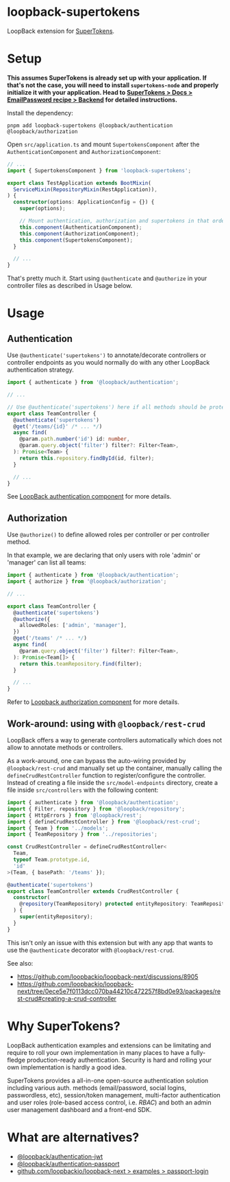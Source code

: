 # loopback-supertokens

LoopBack extension for [SuperTokens](https://supertokens.com/).

# Setup

**This assumes SuperTokens is already set up with your application. If that's not the case, you will need to install `supertokens-node` and properly initialize it with your application. Head to [SuperTokens > Docs > EmailPassword recipe > Backend](https://supertokens.com/docs/emailpassword/pre-built-ui/setup/backend) for detailed instructions.**

Install the dependency:

```
pnpm add loopback-supertokens @loopback/authentication @loopback/authorization
```

Open `src/application.ts` and mount `SupertokensComponent` after the `AuthenticationComponent` and `AuthorizationComponent`:

```ts
// ...
import { SupertokensComponent } from 'loopback-supertokens';

export class TestApplication extends BootMixin(
  ServiceMixin(RepositoryMixin(RestApplication)),
) {
  constructor(options: ApplicationConfig = {}) {
    super(options);

    // Mount authentication, authorization and supertokens in that order:
    this.component(AuthenticationComponent);
    this.component(AuthorizationComponent);
    this.component(SupertokensComponent);
  }

  // ...
}
```

That's pretty much it. Start using `@authenticate` and `@authorize` in your controller files as described in Usage below.

# Usage

## Authentication

Use `@authenticate('supertokens')` to annotate/decorate controllers or controller endpoints as you would normally do with any other LoopBack authentication strategy.

```ts
import { authenticate } from '@loopback/authentication';

// ...

// Use @authenticate('supertokens') here if all methods should be protected.
export class TeamController {
  @authenticate('supertokens')
  @get('/teams/{id}' /* ... */)
  async find(
    @param.path.number('id') id: number,
    @param.query.object('filter') filter?: Filter<Team>,
  ): Promise<Team> {
    return this.repository.findById(id, filter);
  }

  // ...
}
```

See [LoopBack authentication component](https://loopback.io/doc/en/lb4/Loopback-component-authentication.html) for more details.

## Authorization

Use `@authorize()` to define allowed roles per controller or per controller method.

In that example, we are declaring that only users with role 'admin' or 'manager' can list all teams:

```ts
import { authenticate } from '@loopback/authentication';
import { authorize } from '@loopback/authorization';

// ...

export class TeamController {
  @authenticate('supertokens')
  @authorize({
    allowedRoles: ['admin', 'manager'],
  })
  @get('/teams' /* ... */)
  async find(
    @param.query.object('filter') filter?: Filter<Team>,
  ): Promise<Team[]> {
    return this.teamRepository.find(filter);
  }

  // ...
}
```

Refer to [Loopback authorization component](https://loopback.io/doc/en/lb4/Authorization-overview.html) for more details.

## Work-around: using with `@loopback/rest-crud`

LoopBack offers a way to generate controllers automatically which does not allow to annotate methods or controllers.

As a work-around, one can bypass the auto-wiring provided by `@loopback/rest-crud` and manually set up the container, manually calling the `defineCrudRestController` function to register/configure the controller. Instead of creating a file inside the `src/model-endpoints` directory, create a file inside `src/controllers` with the following content:

```ts
import { authenticate } from '@loopback/authentication';
import { Filter, repository } from '@loopback/repository';
import { HttpErrors } from '@loopback/rest';
import { defineCrudRestController } from '@loopback/rest-crud';
import { Team } from '../models';
import { TeamRepository } from '../repositories';

const CrudRestController = defineCrudRestController<
  Team,
  typeof Team.prototype.id,
  'id'
>(Team, { basePath: '/teams' });

@authenticate('supertokens')
export class TeamController extends CrudRestController {
  constructor(
    @repository(TeamRepository) protected entityRepository: TeamRepository,
  ) {
    super(entityRepository);
  }
}
```

This isn't only an issue with this extension but with any app that wants to use the `@authenticate` decorator with `@loopback/rest-crud`.

See also:

- https://github.com/loopbackio/loopback-next/discussions/8905
- https://github.com/loopbackio/loopback-next/tree/0ece5e7f0113dcc070ba44210c472257f8bd0e93/packages/rest-crud#creating-a-crud-controller

# Why SuperTokens?

LoopBack authentication examples and extensions can be limitating and require to roll your own implementation in many places to have a fully-fledge production-ready authentication. Security is hard and rolling your own implementation is hardly a good idea.

SuperTokens provides a all-in-one open-source authentication solution including various auth. methods (email/password, social logins, passwordless, etc), session/token management, multi-factor authentication and user roles (role-based access control, i.e. _RBAC_) and both an admin user management dashboard and a front-end SDK.

# What are alternatives?

- [@loopback/authentication-jwt](https://www.npmjs.com/package/@loopback/authentication-jwt)
- [@loopback/authentication-passport](https://www.npmjs.com/package/@loopback/authentication-passport)
- [github.com/loopbackio/loopback-next > examples > passport-login](https://github.com/loopbackio/loopback-next/tree/master/examples/passport-login)
